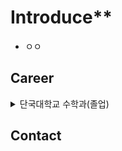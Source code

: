 # Introduce**
* ㅇㅇ

## Career
<details>
  <summary>단국대학교 수학과(졸업)</summary>
  <!2018.03 ~ 2024.08>
</details>



## Contact
